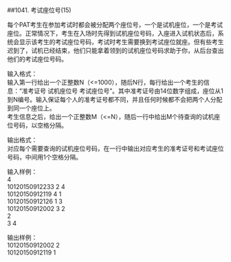 ##1041. 考试座位号(15)  

每个PAT考生在参加考试时都会被分配两个座位号，一个是试机座位，一个是考试座位。正常情况下，考生在入场时先得到试机座位号码，入座进入试机状态后，系统会显示该考生的考试座位号码，考试时考生需要换到考试座位就座。但有些考生迟到了，试机已经结束，他们只能拿着领到的试机座位号码求助于你，从后台查出他们的考试座位号码。  
 
输入格式：  
输入第一行给出一个正整数N（<=1000），随后N行，每行给出一个考生的信息：“准考证号 试机座位号 考试座位号”。其中准考证号由14位数字组成，座位从1到N编号。输入保证每个人的准考证号都不同，并且任何时候都不会把两个人分配到同一个座位上。  
考生信息之后，给出一个正整数M（<=N），随后一行中给出M个待查询的试机座位号码，以空格分隔。  

输出格式：  
对应每个需要查询的试机座位号码，在一行中输出对应考生的准考证号和考试座位号码，中间用1个空格分隔。  

输入样例：  
4  
10120150912233 2 4  
10120150912119 4 1  
10120150912126 1 3  
10120150912002 3 2  
2  
3 4  

输出样例：  
10120150912002 2  
10120150912119 1  

